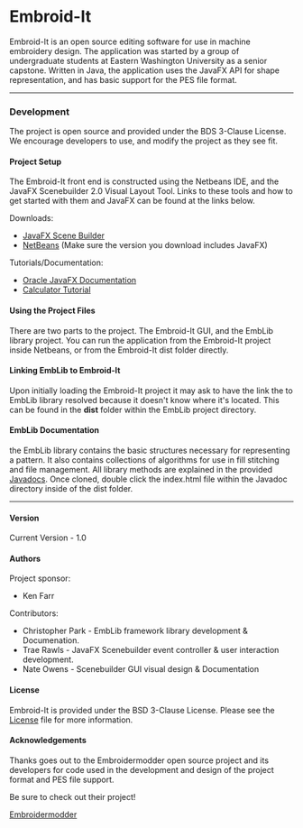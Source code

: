# Embroid-It

Embroid-It is an open source editing software for use in machine embroidery design. The application was started by a group of undergraduate students at Eastern Washington University as a senior capstone. Written in Java, the application uses the JavaFX API for shape representation, and has basic support for the PES file format.

***

### Development

The project is open source and provided under the BDS 3-Clause License. We encourage developers to use, and modify the project as they see fit.

#### Project Setup

The Embroid-It front end is constructed using the Netbeans IDE, and the JavaFX Scenebuilder 2.0 Visual Layout Tool. Links to these tools and how to get started with them and JavaFX can be found at the links below.

Downloads:
* [JavaFX Scene Builder](http://www.oracle.com/technetwork/java/javase/downloads/javafxscenebuilder-1x-archive-2199384.html)
* [NetBeans](https://netbeans.org/downloads/) (Make sure the version you download includes JavaFX)

Tutorials/Documentation:
* [Oracle JavaFX Documentation](http://docs.oracle.com/javase/8/javase-clienttechnologies.htm)
* [Calculator Tutorial](https://blog.idrsolutions.com/2015/05/how-to-create-a-javafx-gui-using-scene-builder-in-netbeans/)

#### Using the Project Files

There are two parts to the project. The Embroid-It GUI, and the EmbLib library project. You can run the application from the Embroid-It project inside Netbeans, or from the Embroid-It dist folder directly.

#### Linking EmbLib to Embroid-It

Upon initially loading the Embroid-It project it may ask to have the link the to EmbLib library resolved because it doesn't know where it's located. This can be found in the **dist** folder within the EmbLib project directory.

#### EmbLib Documentation

the EmbLib library contains the basic structures necessary for representing a pattern. It also contains collections of algorithms for use in fill stitching and file management. All library methods are explained in the provided [Javadocs](https://github.com/Embroid-It/embroidit/tree/master/EmbLib/dist). Once cloned, double click the index.html file within the Javadoc directory inside of the dist folder.

***

#### Version

Current Version - 1.0

#### Authors

Project sponsor:

*  Ken Farr

Contributors:

* Christopher Park - EmbLib framework library development & Documenation.
* Trae Rawls       - JavaFX Scenebuilder event controller & user interaction development.
* Nate Owens       - Scenebuilder GUI visual design & Documentation 

#### License

Embroid-It is provided under the BSD 3-Clause License. Please see the [License](https://github.com/Embroid-It/embroidit/blob/master/LICENSE) file for more information.

#### Acknowledgements

Thanks goes out to the Embroidermodder open source project and its developers for code used in the development and design of the project format and PES file support.

Be sure to check out their project!

[Embroidermodder](https://github.com/Embroidermodder/Embroidermodder)
